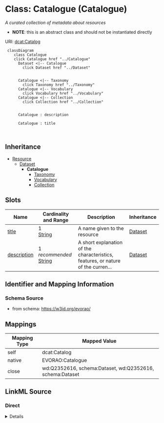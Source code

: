

# Class: Catalogue (Catalogue) 


_A curated collection of metadata about resources_




* __NOTE__: this is an abstract class and should not be instantiated directly


URI: [dcat:Catalog](http://www.w3.org/ns/dcat#Catalog)






```mermaid
 classDiagram
    class Catalogue
    click Catalogue href "../Catalogue"
      Dataset <|-- Catalogue
        click Dataset href "../Dataset"
      

      Catalogue <|-- Taxonomy
        click Taxonomy href "../Taxonomy"
      Catalogue <|-- Vocabulary
        click Vocabulary href "../Vocabulary"
      Catalogue <|-- Collection
        click Collection href "../Collection"
      
      
      Catalogue : description
        
      Catalogue : title
        
      
```





## Inheritance
* [Resource](Resource.md)
    * [Dataset](Dataset.md)
        * **Catalogue**
            * [Taxonomy](Taxonomy.md)
            * [Vocabulary](Vocabulary.md)
            * [Collection](Collection.md)



## Slots

| Name | Cardinality and Range | Description | Inheritance |
| ---  | --- | --- | --- |
| [title](title.md) | 1 <br/> [String](String.md) | A name given to the resource | [Dataset](Dataset.md) |
| [description](description.md) | 1 _recommended_ <br/> [String](String.md) | A short explanation of the characteristics, features, or nature of the curren... | [Dataset](Dataset.md) |









## Identifier and Mapping Information







### Schema Source


* from schema: https://w3id.org/evorao/




## Mappings

| Mapping Type | Mapped Value |
| ---  | ---  |
| self | dcat:Catalog |
| native | EVORAO:Catalogue |
| close | wd:Q2352616, schema:Dataset, wd:Q2352616, schema:Dataset |







## LinkML Source

<!-- TODO: investigate https://stackoverflow.com/questions/37606292/how-to-create-tabbed-code-blocks-in-mkdocs-or-sphinx -->

### Direct

<details>
```yaml
name: Catalogue
description: A curated collection of metadata about resources
title: Catalogue
from_schema: https://w3id.org/evorao/
close_mappings:
- wd:Q2352616
- schema:Dataset
- wd:Q2352616
- schema:Dataset
is_a: Dataset
abstract: true
class_uri: dcat:Catalog

```
</details>

### Induced

<details>
```yaml
name: Catalogue
description: A curated collection of metadata about resources
title: Catalogue
from_schema: https://w3id.org/evorao/
close_mappings:
- wd:Q2352616
- schema:Dataset
- wd:Q2352616
- schema:Dataset
is_a: Dataset
abstract: true
attributes:
  title:
    name: title
    description: A name given to the resource
    title: title
    comments:
    - 'The title of the item should be as short and descriptive as possible. E.g.
      for virus products it should basically be based on the following Pattern:

      ''Virus name'', ''virus host type'', ''collection year'', ''country of collection''
      ex ''suspected epidemiological origin'', ''genotype'', ''strain'', ''variant
      name or specific feature'
    from_schema: https://w3id.org/evorao/
    close_mappings:
    - rdfs:label
    rank: 1000
    slot_uri: dct:title
    alias: title
    owner: Catalogue
    domain_of:
    - Dataset
    - DataService
    - Publication
    - Term
    - License
    - Certification
    range: string
    required: true
    multivalued: false
  description:
    name: description
    description: A short explanation of the characteristics, features, or nature of
      the current item
    title: description
    comments:
    - 'Describe this item in few lines. This description will serve as a summary to
      present the resource.

      '
    from_schema: https://w3id.org/evorao/
    rank: 1000
    slot_uri: dct:description
    alias: description
    owner: Catalogue
    domain_of:
    - Dataset
    - DataService
    - Term
    - PersonOrOrganization
    - File
    - ContactPoint
    - License
    - Certification
    range: string
    required: true
    recommended: true
    multivalued: false
class_uri: dcat:Catalog

```
</details>